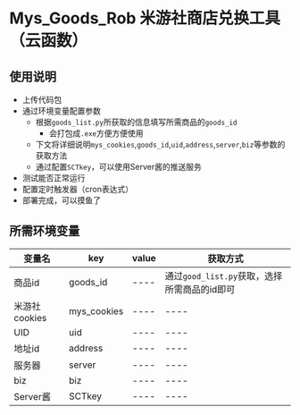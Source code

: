 # Mys_Goods_Rob 米游社商店兑换工具（云函数）  
## 使用说明  
* 上传代码包  
* 通过环境变量配置参数  
  * 根据`goods_list.py`所获取的信息填写所需商品的`goods_id`  
    * 会打包成`.exe`方便方便使用
  * 下文将详细说明`mys_cookies`,`goods_id`,`uid`,`address`,`server`,`biz`等参数的获取方法  
  * 通过配置`SCTkey`，可以使用Server酱的推送服务
* 测试能否正常运行  
* 配置定时触发器（cron表达式）  
* 部署完成，可以摸鱼了  

## 所需环境变量  
|  变量名  |  key  |  value  |  获取方式  |
|  ----  | ----  | ----  | ----  |
|  商品id  |  goods_id  |  ----  | 通过`good_list.py`获取，选择所需商品的id即可  |
|  米游社cookies  |  mys_cookies  |  ----  | ----  |
|  UID  |  uid  |  ----  | ----  |
|  地址id  |  address  |  ----  | ----  |
|  服务器  |  server  |  ----  | ----  |
|  biz  |  biz  |  ----  | ----  |
|  Server酱  |  SCTkey  |  ----  | ----  |
